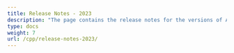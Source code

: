 ```yaml
---
title: Release Notes - 2023
description: "The page contains the release notes for the versions of Aspose.Tasks for C++ released in 2023."
type: docs
weight: 7
url: /cpp/release-notes-2023/
---
```

